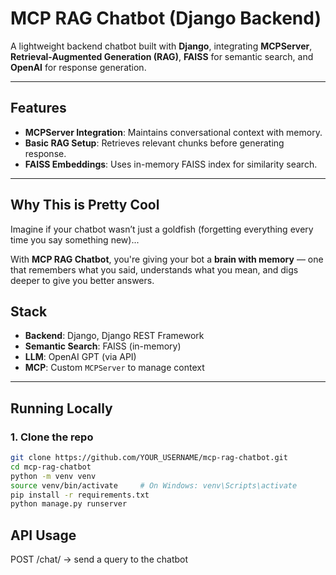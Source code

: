 # MCP RAG Chatbot (Django Backend)

A lightweight backend chatbot built with **Django**, integrating **MCPServer**, **Retrieval-Augmented Generation (RAG)**, **FAISS** for semantic search, and **OpenAI** for response generation.

---

## Features

- **MCPServer Integration**: Maintains conversational context with memory.
- **Basic RAG Setup**: Retrieves relevant chunks before generating response.
- **FAISS Embeddings**: Uses in-memory FAISS index for similarity search.

---
## Why This is Pretty Cool

Imagine if your chatbot wasn’t just a goldfish (forgetting everything every time you say something new)...

With **MCP RAG Chatbot**, you're giving your bot a **brain with memory** — one that remembers what you said, understands what you mean, and digs deeper to give you better answers.

## Stack

- **Backend**: Django, Django REST Framework  
- **Semantic Search**: FAISS (in-memory)  
- **LLM**: OpenAI GPT (via API)  
- **MCP**: Custom `MCPServer` to manage context  

---

## Running Locally
### 1. Clone the repo
```bash
git clone https://github.com/YOUR_USERNAME/mcp-rag-chatbot.git
cd mcp-rag-chatbot
python -m venv venv
source venv/bin/activate     # On Windows: venv\Scripts\activate
pip install -r requirements.txt
python manage.py runserver
```
## API Usage 
POST /chat/ -> send a query to the chatbot
